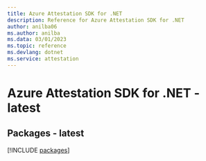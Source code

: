 ```yaml
---
title: Azure Attestation SDK for .NET
description: Reference for Azure Attestation SDK for .NET
author: anilba06
ms.author: anilba
ms.data: 03/01/2023
ms.topic: reference
ms.devlang: dotnet
ms.service: attestation
---
```

# Azure Attestation SDK for .NET - latest
## Packages - latest
[!INCLUDE [packages](attestation-index.md)]